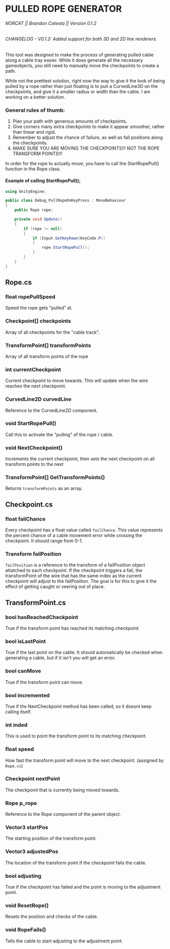 # PULLED ROPE GENERATOR 
###### NORCAT || Brandon Cotesta || Version 0.1.2

###### CHANGELOG - V0.1.2: Added support for both 3D and 2D line renderers.

This tool was designed to make the process of generating pulled cable along a cable tray easier.
While it does generate all the necessary gameobjects, you still need to manually move the checkpoints to create a path.

While not the prettiest solution, right now the way to give it the look of being pulled by a rope rather than just floating is to puit a CurvedLine3D on the checkpoints, and give it a smaller radius or width than the cable. 
I am working on a better solution.

### General rules of thumb:
1) Plan your path with generous amounts of checkpoints.
2) Give corners many extra checkpoints to make it appear smoother, rather than linear and rigid.
3) Remember to adjust the chance of failure, as well as fail positions along the checkpoints.
4) MAKE SURE YOU ARE MOVING THE CHECKPOINTS!!! NOT THE ROPE TRANSFORM POINTS!!!

In order for the rope to actually move, you have to call the StartRopePull() function in the Rope class.

#### Example of calling StartRopePull();
```c#
using UnityEngine;

public class Debug_PullRopeOnKeyPress : MonoBehaviour
{
    public Rope rope;

    private void Update()
    {
        if (rope != null)
        {
            if (Input.GetKeyDown(KeyCode.P))
            {
                rope.StartRopePull();
            }
        }
    }
}
```
## Rope.cs

### float ropePullSpeed
Speed the rope gets "pulled" at.

### Checkpoint[] checkpoints 
Array of all checkpoints for the "cable track".

### TransformPoint[] transformPoints
Array of all transform points of the rope

### int currentCheckpoint
Current checkpoint to move towards. This will update when the wire reaches the next checkpoint.

### CurvedLine2D curvedLine
Reference to the CurvedLine2D component.

### void StartRopePull()
Call this to activate the "pulling" of the rope / cable.

### void NextCheckpoint()
Increments the current checkpoint, then sets the next checkpoint on all transform points to the next

### TransformPoint[] GetTransformPoints()
Returns `transformPoints` as an array.

## Checkpoint.cs

### float failChance
Every checkpoint has a float value called `failChance`. This value represents the percent chance of a cable movement error while crossing the checkpoint. It should range from 0-1.

### Transform failPosition
`failPosition` is a reference to the transform of a failPosition object attatched to each checkpoint. If the checkpoint triggers a fail, the transformPoint of the wire that has the same index as the current checkpoint will adjust to the failPosition. The goal is for this to give it the effect of getting caught or veering out of place.

## TransformPoint.cs

### bool hasReachedCheckpoint
True if the transform point has reached its matching checkpoint

### bool isLastPoint
True if the last point on the cable. It should automatically be checked when generating a cable, but if it isn't you will get an error.

### bool canMove
True if the transform point can move.

### bool incremented
True if the NextCheckpoint method has been called, so it doesnt keep calling itself.

### int inded
This is used to point the transform point to its matching checkpoint.

### float speed
How fast the transform point will move to the next checkpoint. (assigned by `Rope.cs`)

### Checkpoint nextPoint
The checkpoint that is currently being moved towards.

### Rope p_rope
Reference to the Rope component of the parent object.

### Vector3 startPos
The starting position of the transform point.

### Vector3 adjustedPos
The location of the transform point if the checkpoint fails the cable.
    
### bool adjusting
True if the checkpoint has failed and the point is moving to the adjustment point.

### void ResetRope()
Resets the position and checks of the cable.

### void RopeFails()
Tells the cable to start adjusting to the adjustment point. 
